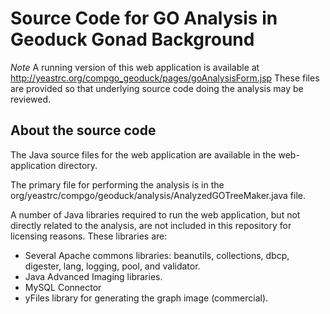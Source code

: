 Source Code for GO Analysis in Geoduck Gonad Background
==========================================================

*Note* A running version of this web application is available at 
http://yeastrc.org/compgo_geoduck/pages/goAnalysisForm.jsp  These
files are provided so that underlying source code doing the analysis
may be reviewed.

About the source code
-----------------------
The Java source files for the web application are available in the web-application directory.

The primary file for performing the analysis is in the org/yeastrc/compgo/geoduck/analysis/AnalyzedGOTreeMaker.java file.

A number of Java libraries required to run the web application, but not directly related
to the analysis, are not included in this repository for licensing reasons. These libraries are:

  * Several Apache commons libraries: beanutils, collections, dbcp, digester, lang, logging, pool, and validator.
  * Java Advanced Imaging libraries.
  * MySQL Connector
  * yFiles library for generating the graph image (commercial).
